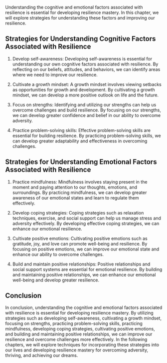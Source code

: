 
Understanding the cognitive and emotional factors associated with resilience is essential for developing resilience mastery. In this chapter, we will explore strategies for understanding these factors and improving our resilience.

Strategies for Understanding Cognitive Factors Associated with Resilience
-------------------------------------------------------------------------

1. Develop self-awareness: Developing self-awareness is essential for understanding our own cognitive factors associated with resilience. By reflecting on our beliefs, attitudes, and behaviors, we can identify areas where we need to improve our resilience.

2. Cultivate a growth mindset: A growth mindset involves viewing setbacks as opportunities for growth and development. By cultivating a growth mindset, we can develop a more positive outlook on life and the future.

3. Focus on strengths: Identifying and utilizing our strengths can help us overcome challenges and build resilience. By focusing on our strengths, we can develop greater confidence and belief in our ability to overcome adversity.

4. Practice problem-solving skills: Effective problem-solving skills are essential for building resilience. By practicing problem-solving skills, we can develop greater adaptability and effectiveness in overcoming challenges.

Strategies for Understanding Emotional Factors Associated with Resilience
-------------------------------------------------------------------------

1. Practice mindfulness: Mindfulness involves staying present in the moment and paying attention to our thoughts, emotions, and surroundings. By practicing mindfulness, we can develop greater awareness of our emotional states and learn to regulate them effectively.

2. Develop coping strategies: Coping strategies such as relaxation techniques, exercise, and social support can help us manage stress and adversity effectively. By developing effective coping strategies, we can enhance our emotional resilience.

3. Cultivate positive emotions: Cultivating positive emotions such as gratitude, joy, and love can promote well-being and resilience. By focusing on positive emotions, we can improve our emotional state and enhance our ability to overcome challenges.

4. Build and maintain positive relationships: Positive relationships and social support systems are essential for emotional resilience. By building and maintaining positive relationships, we can enhance our emotional well-being and develop greater resilience.

Conclusion
----------

In conclusion, understanding the cognitive and emotional factors associated with resilience is essential for developing resilience mastery. By utilizing strategies such as developing self-awareness, cultivating a growth mindset, focusing on strengths, practicing problem-solving skills, practicing mindfulness, developing coping strategies, cultivating positive emotions, and building and maintaining positive relationships, we can improve our resilience and overcome challenges more effectively. In the following chapters, we will explore techniques for incorporating these strategies into our lives and developing resilience mastery for overcoming adversity, thriving, and achieving our dreams.

